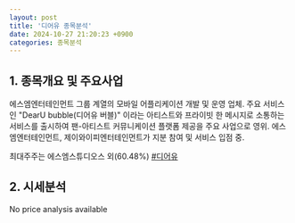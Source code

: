 ```yaml
---
layout: post
title: '디어유 종목분석'
date: 2024-10-27 21:20:23 +0900
categories: 종목분석
---
```


## 1. 종목개요 및 주요사업

에스엠엔터테인먼트 그룹 계열의 모바일 어플리케이션 개발 및 운영 업체. 주요 서비스인 "DearU bubble(디어유 버블)" 이라는 아티스트와 프라이빗 한 메시지로 소통하는 서비스를 출시하여 팬-아티스트 커뮤니케이션 플랫폼 제공을 주요 사업으로 영위. 에스엠엔터테인먼트, 제이와이피엔터테인먼트가 지분 참여 및 서비스 입점 중.

최대주주는 에스엠스튜디오스 외(60.48%)
[#디어유](#)

## 2. 시세분석

No price analysis available
